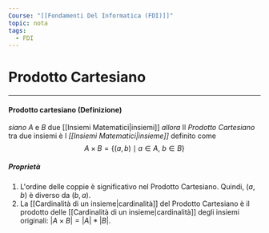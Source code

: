 ```yaml
---
Course: "[[Fondamenti Del Informatica (FDI)]]"
topic: nota
tags:
  - FDI
---
```


# Prodotto Cartesiano
---
#### Prodotto cartesiano (Definizione)
_siano_ $A$ e $B$ due [[Insiemi Matematici|insiemi]]
_allora_ Il _Prodotto Cartesiano_ tra due insiemi è l _[[Insiemi Matematici|insieme]]_ definito come $$A \times B = \{(a, b) \mid a \in A,\  b \in B\}$$
##### Proprietà
1. L'ordine delle coppie è significativo nel Prodotto Cartesiano. Quindi, $(a, b)$ è diverso da $(b, a)$.
2. La [[Cardinalità di un insieme|cardinalità]] del Prodotto Cartesiano è il prodotto delle [[Cardinalità di un insieme|cardinalità]] degli insiemi originali: $|A \times B| = |A| * |B|$.
